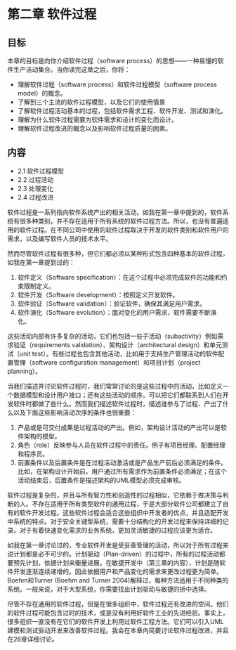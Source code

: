 # 第二章 软件过程

## 目标

本章的目标是向你介绍软件过程（software process）的思想——一种易懂的软件生产活动集合。当你读完这章之后，你将：

* 理解软件过程（software process）和软件过程模型（software process model）的概念。
* 了解到三个主流的软件过程模型，以及它们的使用情景
* 了解软件过程活动基本的过程，包括软件需求工程、软件开发、测试和演化。
* 理解为什么软件过程需要为软件需求和设计的变化而设计。
* 理解软件过程改进的概念以及影响软件过程质量的因素。

## 内容

* 2.1 软件过程模型
* 2.2 过程活动
* 2.3 处理变化
* 2.4 过程改进

软件过程是一系列指向软件系统产出的相关活动。如我在第一章中提到的，软件系统有很多种类别，并不存在适用于所有系统的软件过程方法。所以，也没有普遍适用的软件过程。在不同公司中使用的软件过程取决于开发的软件类别和软件用户的需求，以及编写软件人员的技术水平。

然而尽管软件过程有很多种，但它们都必须以某种形式包含四种基本的软件过程，如我在第一章提到过的：

1. 软件定义（Software specification）：在这个过程中必须完成软件的功能和约束限制定义。
2. 软件开发（Software development）：按照定义开发软件。
3. 软件验证（Software validation）：验证软件，确保其满足用户需求。
4. 软件演化（Software evolution）：面对变化的用户需求，软件需要不断演化。

这些活动内部有许多复杂的活动，它们也包括一些子活动（subactivity）例如需求验证（requirements validation）、架构设计（architectural design）和单元测试（unit test）。有些过程也包含其他活动，比如用于支持生产管理活动的软件配置管理（software configuration management）和项目计划（project planning）。

当我们描述并讨论软件过程时，我们常常讨论的是这些过程中的活动，比如定义一个数据模型和设计用户接口；还有这些活动的顺序。可以把它们都联系到人们在开发软件时都做了些什么。然而我们描述软件过程时，描述谁参与了过程、产出了什么以及下面这些影响活动次序的条件也很重要：

1. 产品或是可交付成果是过程活动的产出。例如，架构设计活动的产出可以是软件架构的模型。
2. 角色（role）反映参与人员在软件过程中的责任。例子有项目经理、配置经理和程序员。
3. 前置条件以及后置条件是在过程活动激活或是产品生产前后必须满足的条件。比如，在架构设计开始前，用户通过所有需求作为前置条件必须满足；在这个活动结束后，后置条件是描述架构的UML模型必须完成审核。

软件过程是复杂的，并且与所有智力性和创造性的过程相似，它依赖于做决策与判断的人。不存在适用于所有类型软件的通用过程，于是大部分软件公司都建立了自有的软件开发过程。这些软件过程会适合这些组织中开发者的优点，并且适配开发中系统的特点。对于安全关键型系统，需要十分结构化的开发过程来保持详细的记录。对于有着快速变化需求的业务系统，更加灵活敏捷的过程应该更为适合。

如我在第一章讨论过的，专业软件开发是受妥善管理的活动，所以对于所有过程来说计划都是必不可少的。计划驱动（Plan-driven）的过程中，所有的过程活动都要预先计划，依据计划来衡量进展。在敏捷开发中（第三章的内容），计划是随软件开发逐渐连续递增的。因此依据用户和产品变化的需求来更改过程更为简单。Boehm和Turner (Boehm and Turner 2004)解释过，每种方法适用于不同种类的系统。一般来说，对于大型系统，你需要找出计划驱动与敏捷的折中选择。

尽管不存在通用的软件过程，但是在很多组织中，软件过程还有改进的空间。他们的软件过程可能包含过时的技术，或是没有利用好软件工业的先进经验。事实上，很多组织一直没有在它们的软件开发上利用过软件工程方法。它们可以引入UML建模和测试驱动开发来改善软件过程。我会在本章内简要讨论软件过程改进，并且在26章详细讨论。
